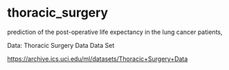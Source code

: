 # thoracic_surgery
prediction of the post-operative life expectancy in the lung cancer patients,

Data: Thoracic Surgery Data Data Set

https://archive.ics.uci.edu/ml/datasets/Thoracic+Surgery+Data
